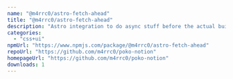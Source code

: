 ```yaml
---
name: "@m4rrc0/astro-fetch-ahead"
title: "@m4rrc0/astro-fetch-ahead"
description: "Astro integration to do async stuff before the actual build"
categories:
  - "css+ui"
npmUrl: "https://www.npmjs.com/package/@m4rrc0/astro-fetch-ahead"
repoUrl: "https://github.com/m4rrc0/poko-notion"
homepageUrl: "https://github.com/m4rrc0/poko-notion"
downloads: 1
---
```


